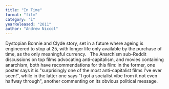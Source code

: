 ```yaml
---
title: "In Time"
format: "film"
category: "i"
yearReleased: "2011"
author: "Andrew Niccol"
---
```

Dystopian Bonnie and Clyde story, set in a future where  ageing is engineered to stop at 25, with longer life only available by the  purchase of time, as the only meaningful currency.
 
The Anarchism sub-Reddit discussions on top films  advocating anti-capitalism, and movies containing anarchism, both have  recommendations for this film: in the former, one poster says it is  "surprisingly one of the most anti-capitalist films I've ever seen!", while in  the latter one says "I got a socialist vibe from it not even halfway through",  another commenting on its obvious political message.